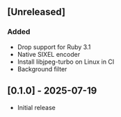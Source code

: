 ## [Unreleased]
### Added
- Drop support for Ruby 3.1
- Native SIXEL encoder
- Install libjpeg-turbo on Linux in CI
- Background filter

## [0.1.0] - 2025-07-19

- Initial release
